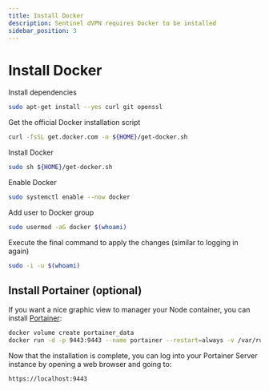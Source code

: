 ```yaml
---
title: Install Docker
description: Sentinel dVPN requires Docker to be installed
sidebar_position: 3
---
```


# Install Docker

Install dependencies

```bash
sudo apt-get install --yes curl git openssl
```

Get the official Docker installation script

```bash
curl -fsSL get.docker.com -o ${HOME}/get-docker.sh
```

Install Docker

```bash
sudo sh ${HOME}/get-docker.sh
```

Enable Docker

```bash
sudo systemctl enable --now docker
```

Add user to Docker group

```bash
sudo usermod -aG docker $(whoami)
```

Execute the final command to apply the changes (similar to logging in again)

```bash
sudo -i -u $(whoami)
```

## Install Portainer (optional)

If you want a nice graphic view to manager your Node container, you can install [Portainer](https://docs.portainer.io/start/install-ce/server/docker/linux):

```bash
docker volume create portainer_data
docker run -d -p 9443:9443 --name portainer --restart=always -v /var/run/docker.sock:/var/run/docker.sock -v portainer_data:/data portainer/portainer-ce:latest
```

Now that the installation is complete, you can log into your Portainer Server instance by opening a web browser and going to:

```bash
https://localhost:9443
```